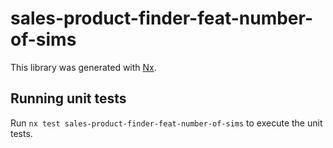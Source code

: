 # sales-product-finder-feat-number-of-sims

This library was generated with [Nx](https://nx.dev).

## Running unit tests

Run `nx test sales-product-finder-feat-number-of-sims` to execute the unit tests.
